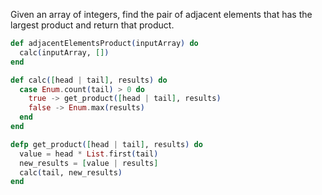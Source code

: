 Given an array of integers, find the pair of adjacent elements that has the largest product and return that product.

```elixir
def adjacentElementsProduct(inputArray) do
  calc(inputArray, [])
end

def calc([head | tail], results) do
  case Enum.count(tail) > 0 do
    true -> get_product([head | tail], results)
    false -> Enum.max(results)
  end
end

defp get_product([head | tail], results) do
  value = head * List.first(tail)
  new_results = [value | results]
  calc(tail, new_results)
end
```
